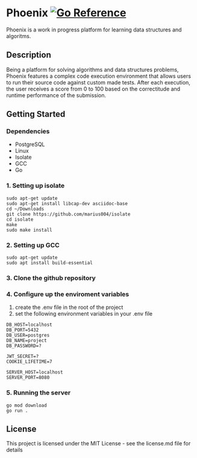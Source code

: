 # Phoenix [![Go Reference](https://pkg.go.dev/badge/github.com/marius004/phoenix.svg)](https://pkg.go.dev/github.com/marius004/phoenix) 

Phoenix is a work in progress platform for learning data structures and algoritms. 

## Description

Being a platform for solving algorithms and data structures problems, Phoenix features 
a complex code execution environment that allows users to run their source code against 
custom made tests. After each execution, the user receives a score from 0 to 100 based 
on the correctitude and runtime performance of the submission. 

## Getting Started

### Dependencies
* PostgreSQL
* Linux 
* Isolate
* GCC
* Go 

### 1. Setting up isolate 
```
sudo apt-get update
sudo apt-get install libcap-dev asciidoc-base
cd ~/Downloads
git clone https://github.com/marius004/isolate
cd isolate
make
sudo make install
```

### 2. Setting up GCC
```
sudo apt-get update
sudo apt install build-essential
```

### 3. Clone the github repository

### 4. Configure up the enviroment variables 
1. create the .env file in the root of the project
2. set the following environment variables in your .env file
```
DB_HOST=localhost
DB_PORT=5432
DB_USER=postgres
DB_NAME=project
DB_PASSWORD=?

JWT_SECRET=?
COOKIE_LIFETIME=7

SERVER_HOST=localhost
SERVER_PORT=8080
```

### 5. Running the server
```
go mod download
go run .
```
## License
This project is licensed under the MIT License - see the license.md file for details
